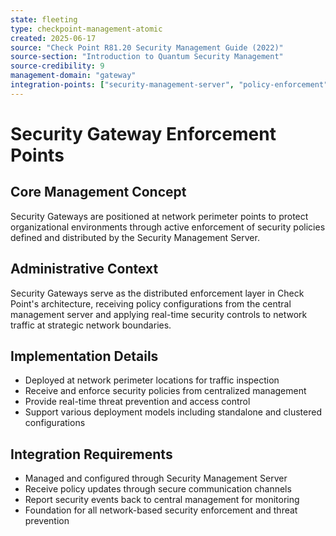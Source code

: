 ```yaml
---
state: fleeting
type: checkpoint-management-atomic
created: 2025-06-17
source: "Check Point R81.20 Security Management Guide (2022)"
source-section: "Introduction to Quantum Security Management"
source-credibility: 9
management-domain: "gateway"
integration-points: ["security-management-server", "policy-enforcement", "network-perimeter", "threat-prevention"]
---
```


# Security Gateway Enforcement Points

## Core Management Concept
Security Gateways are positioned at network perimeter points to protect organizational environments through active enforcement of security policies defined and distributed by the Security Management Server.

## Administrative Context
Security Gateways serve as the distributed enforcement layer in Check Point's architecture, receiving policy configurations from the central management server and applying real-time security controls to network traffic at strategic network boundaries.

## Implementation Details
- Deployed at network perimeter locations for traffic inspection
- Receive and enforce security policies from centralized management
- Provide real-time threat prevention and access control
- Support various deployment models including standalone and clustered configurations

## Integration Requirements
- Managed and configured through Security Management Server
- Receive policy updates through secure communication channels
- Report security events back to central management for monitoring
- Foundation for all network-based security enforcement and threat prevention